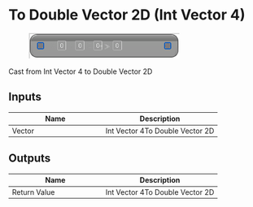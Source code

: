 # To Double Vector 2D (Int Vector 4)

<div align="left" data-full-width="false">

<figure><img src="to_double_vector_2d_-int_vector_4.png" alt=""><figcaption></figcaption></figure>

</div>

Cast from Int Vector 4 to Double Vector 2D

## Inputs

<table>
<thead><tr><th width="170">Name</th><th>Description</th></tr></thead>
<tbody>
<tr><td>Vector</td><td>Int Vector 4To Double Vector 2D</td></tr>
</tbody>
</table>

## Outputs

<table>
<thead><tr><th width="170">Name</th><th>Description</th></tr></thead>
<tbody>
<tr><td>Return Value</td><td>Int Vector 4To Double Vector 2D</td></tr>
</tbody>
</table>